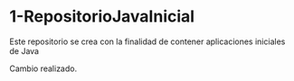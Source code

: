 # 1-RepositorioJavaInicial
Este repositorio se crea con la finalidad de contener aplicaciones iniciales de Java

Cambio realizado.
